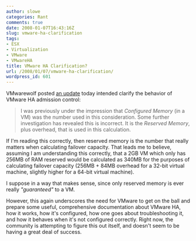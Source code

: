 ```yaml
---
author: slowe
categories: Rant
comments: true
date: 2008-01-07T16:43:16Z
slug: vmware-ha-clarification
tags:
- ESX
- Virtualization
- VMware
- VMwareHA
title: VMware HA Clarification?
url: /2008/01/07/vmware-ha-clarification/
wordpress_id: 601
---
```


VMwarewolf posted [an update](http://www.vmwarewolf.com/vmware-ha-admission-control/) today intended clarify the behavior of VMware HA admission control:

>I was previously under the impression that _Configured Memory_ (in a VM) was the number used in this consideration. Some further investigation has revealed this is incorrect. It is the _Reserved Memory_, plus overhead, that is used in this calculation.

If I'm reading this correctly, then reserved memory is the number that really matters when calculating failover capacity. That leads me to believe, assuming I am understanding this correctly, that a 2GB VM which only has 256MB of RAM reserved would be calculated as 340MB for the purposes of calculating failover capacity (256MB + 84MB overhead for a 32-bit virtual machine, slightly higher for a 64-bit virtual machine).

I suppose in a way that makes sense, since only reserved memory is ever really _"guaranteed"_ to a VM.

However, this again underscores the need for VMware to get on the ball and prepare some useful, comprehensive documentation about VMware HA, how it works, how it's configured, how one goes about troubleshooting it, and how it behaves when it's not configured correctly. Right now, the community is attempting to figure this out itself, and doesn't seem to be having a great deal of success.
